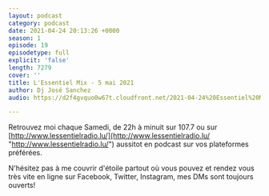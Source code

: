 ```yaml
---
layout: podcast
category: podcast
date: 2021-04-24 20:13:26 +0000
season: 1
episode: 19
episodetype: full
explicit: 'false'
length: 7279
cover: ''
title: L'Essentiel Mix - 5 mai 2021
author: Dj José Sanchez
audio: https://d2f4gvquo0w67t.cloudfront.net/2021-04-24%20Essentiel%20Mix.mp3

---
```

Retrouvez moi chaque Samedi, de 22h à minuit sur 107.7 ou sur [http://www.lessentielradio.lu/](http://www.lessentielradio.lu/ "http://www.lessentielradio.lu/") aussitot en podcast sur vos plateformes préférées.

N'hésitez pas à me couvrir d'étoile partout où vous pouvez et rendez vous très vite en ligne sur Facebook, Twitter, Instagram, mes DMs sont toujours ouverts!